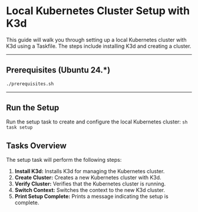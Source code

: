 # Local Kubernetes Cluster Setup with K3d

This guide will walk you through setting up a local Kubernetes cluster with K3d using a Taskfile. The steps include installing K3d and creating a cluster.

---

## Prerequisites (Ubuntu 24.*)

```sh
./prerequisites.sh

```

---

## Run the Setup

Run the setup task to create and configure the local Kubernetes cluster:
    ```sh
    task setup
    ```

## Tasks Overview

The setup task will perform the following steps:

1. **Install K3d:** Installs K3d for managing the Kubernetes cluster.
2. **Create Cluster:** Creates a new Kubernetes cluster with K3d.
3. **Verify Cluster:** Verifies that the Kubernetes cluster is running.
4. **Switch Context:** Switches the context to the new K3d cluster.
5. **Print Setup Complete:** Prints a message indicating the setup is complete.

